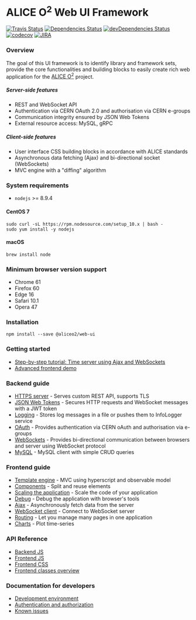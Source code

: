 # ALICE O<sup>2</sup> Web UI Framework

[![Travis Status](https://travis-ci.com/AliceO2Group/WebUi.svg?branch=dev)](https://travis-ci.com/AliceO2Group/WebUi)
[![Dependencies Status](https://david-dm.org/AliceO2Group/WebUi/status.svg?path=Framework)](https://david-dm.org/AliceO2Group/WebUi?path=Framework)
[![devDependencies Status](https://david-dm.org/AliceO2Group/WebUi/dev-status.svg?path=Framework)](https://david-dm.org/AliceO2Group/WebUi?path=Framework&type=dev)
[![codecov](https://codecov.io/gh/AliceO2Group/WebUi/branch/master/graph/badge.svg)](https://codecov.io/gh/AliceO2Group/WebUi)
[![JIRA](https://img.shields.io/badge/JIRA-issues-blue.svg)](https://alice.its.cern.ch/jira/projects/OGUI)

### Overview

The goal of this UI framework is to identify library and framework sets, provide the core functionalities and building blocks to easily create rich web application for the [ALICE O<sup>2</sup>](https://alice-o2.web.cern.ch) project.

##### Server-side features
- REST and WebSocket API
- Authentication via CERN OAuth 2.0 and authorisation via CERN e-groups
- Communication integrity ensured by JSON Web Tokens
- External resource access: MySQL, gRPC

##### Client-side features
- User interface CSS building blocks in accordance with ALICE standards
- Asynchronous data fetching (Ajax) and bi-directional socket (WebSockets)
- MVC engine with a "diffing" algorithm

### System requirements
* `nodejs` >= 8.9.4

#### CentOS 7
```
sudo curl -sL https://rpm.nodesource.com/setup_10.x | bash -
sudo yum install -y nodejs
```
#### macOS
```
brew install node
```

### Minimum browser version support
- Chrome 61
- Firefox 60
- Edge 16
- Safari 10.1
- Opera 47

### Installation
```
npm install --save @aliceo2/web-ui
```

### Getting started
* [Step-by-step tutorial: Time server using Ajax and WebSockets](./docs/tutorial/time-server.md)
* [Advanced frontend demo](https://aliceo2group.github.io/WebUi/Framework/docs/demo/frontend.html)

### Backend guide
* [HTTPS server](./docs/guide/http-server.md) - Serves custom REST API, supports TLS
* [JSON Web Tokens](./docs/guide/json-tokens.md) - Secures HTTP requests and WebSocket messages with a JWT token
* [Logging](./docs/guide/logging.md) - Stores log messages in a file or pushes them to InfoLogger service
* [OAuth](./docs/guide/oauth.md) - Provides authentication via CERN oAuth and authorisation via e-groups
* [WebSockets](./docs/guide/websockets.md) - Provides bi-directional communication between browsers and server using WebSocket protocol
* [MySQL](./docs/guide/mysql.md) - MySQL client with simple CRUD queries

### Frontend guide
- [Template engine](./docs/guide/template-engine.md) - MVC using hyperscript and observable model
- [Components](./docs/guide/components.md) - Split and reuse elements
- [Scaling the application](./docs/guide/scale-app.md) - Scale the code of your application
- [Debug](./docs/guide/debug.md) - Debug the application with browser's tools
- [Ajax](./docs/guide/async-calls.md) - Asynchronously fetch data from the server
- [WebSocket client](./docs/guide/websocket-client.md) - Connect to WebSocket server
- [Routing](./docs/guide/front-router.md) - Let you manage many pages in one application
- [Charts](./docs/guide/charts.md) - Plot time-series

### API Reference
* [Backend JS](./docs/reference/backend.md)
* [Frontend JS](./docs/reference/frontend-api.md)
* [Frontend CSS](https://aliceo2group.github.io/WebUi/Framework/docs/reference/frontend-css.html)
* [Frontend classes overview](./docs/images/front-arch.dot.png)

### Documentation for developers
* [Development environment](./docs/guide/devel.md)
* [Authentication and authorization](./docs/guide/auth.md)
* [Known issues](./docs/guide/issues.md)
